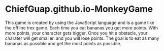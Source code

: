 # ChiefGuap.github.io-MonkeyGame
This game is created by using the JavaScript language and is a game like the offline trex game. Each time you eat bananas you get more points. With more points, your character gets bigger. Once you hit a obstacle, your charater will get smaller. and you will lose points. The goal is to eat as many bananas as possible and get the most points as possible.  
